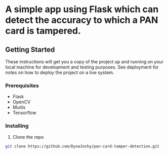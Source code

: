 

# A simple app using Flask which can detect the accuracy to which a PAN card is tampered.

## Getting Started

These instructions will get you a copy of the project up and running on your local machine for development and testing purposes. See deployment for notes on how to deploy the project on a live system.

### Prerequisites

* Flask
* OpenCV
* Mutils
* Tensorflow


### Installing
1. Clone the repo
``` bash
git clone https://github.com/DynaJoshy/pan-card-tamper-detection.git

```



